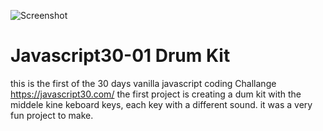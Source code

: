 ![Screenshot](https://user-images.githubusercontent.com/72415874/129630253-228466ef-2938-45c9-9713-c990043f1d58.PNG)
# Javascript30-01 Drum Kit
this is the first of the 30 days vanilla javascript coding Challange https://javascript30.com/
the first project is creating a dum kit with the middele kine keboard keys, each key with a different sound.
it was a very fun project to make.
